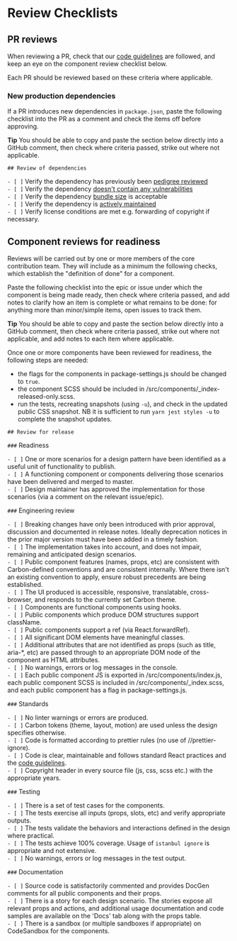 # Review Checklists

## PR reviews

When reviewing a PR, check that our
[code guidelines](https://github.com/carbon-design-system/ibm-cloud-cognitive/blob/master/.github/CONTRIBUTING.md)
are followed, and keep an eye on the component review checklist below.

Each PR should be reviewed based on these criteria where applicable.

### New production dependencies

If a PR introduces new dependencies in `package.json`, paste the following
checklist into the PR as a comment and check the items off before approving.

**Tip** You should be able to copy and paste the section below directly into a
GitHub comment, then check where criteria passed, strike out where not
applicable.

`## Review of dependencies`

`- [ ]` Verify the dependency has previously been
[pedigree reviewed](https://pedigree-service.wdc1a.cirrus.ibm.com)\
`- [ ]` Verify the dependency [doesn't contain any vulnerabilities](https://snyk.io/vuln)\
`- [ ]` Verify the dependency [bundle size](https://bundlephobia.com) is
acceptable\
`- [ ]` Verify the dependency is [actively maintained](https://www.npmtrends.com)\
`- [ ]` Verify license conditions are met e.g. forwarding of copyright if
necessary.

## Component reviews for readiness

Reviews will be carried out by one or more members of the core contribution
team. They will include as a minimum the following checks, which establish the
"definition of done" for a component.

Paste the following checklist into the epic or issue under which the component
is being made ready, then check where criteria passed, and add notes to clarify
how an item is complete or what remains to be done: for anything more than
minor/simple items, open issues to track them.

**Tip** You should be able to copy and paste the section below directly into a
GitHub comment, then check where criteria passed, strike out where not
applicable, and add notes to each item where applicable.

Once one or more components have been reviewed for readiness, the following
steps are needed:

- the flags for the components in package-settings.js should be changed to
  `true`.
- the component SCSS should be included in
  /src/components/\_index-released-only.scss.
- run the tests, recreating snapshots (using `-u`), and check in the updated
  public CSS snapshot. NB it is sufficient to run `yarn jest styles -u` to
  complete the snapshot updates.

`## Review for release`

`###` Readiness

`- [ ]` One or more scenarios for a design pattern have been identified as a
useful unit of functionality to publish.\
`- [ ]` A functioning component or components delivering those scenarios have been
delivered and merged to master.\
`- [ ]` Design maintainer has approved the implementation for those scenarios
(via a comment on the relevant issue/epic).

`###` Engineering review

`- [ ]` Breaking changes have only been introduced with prior approval,
discussion and documented in release notes. Ideally deprecation notices in the
prior major version must have been added in a timely fashion.\
`- [ ]` The implementation takes into account, and does not impair, remaining and
anticipated design scenarios.\
`- [ ]` Public component features (names, props, etc) are consistent with
Carbon-defined conventions and are consistent internally. Where there isn't an
existing convention to apply, ensure robust precedents are being established.\
`- [ ]` The UI produced is accessible, responsive, translatable, cross-browser, and
responds to the currently set Carbon theme.\
`- [ ]` Components are functional components using hooks.\
`- [ ]` Public components which produce DOM structures support className.\
`- [ ]` Public components support a ref (via React.forwardRef).\
`- [ ]` All significant DOM elements have meaningful classes.\
`- [ ]` Additional attributes that are not identified as props (such as title,
aria-\*, etc) are passed through to an appropriate DOM node of the component as
HTML attributes.\
`- [ ]` No warnings, errors or log messages in the console.\
`- [ ]` Each public component JS is exported in /src/components/index.js, each
public component SCSS is included in /src/components/\_index.scss, and each
public component has a flag in package-settings.js.

`###` Standards

`- [ ]` No linter warnings or errors are produced.\
`- [ ]` Carbon tokens (theme, layout, motion) are used unless the design specifies
otherwise.\
`- [ ]` Code is formatted according to prettier rules (no use of
//prettier-ignore).\
`- [ ]` Code is clear, maintainable and follows standard React practices and the
[code guidelines](https://github.com/carbon-design-system/ibm-cloud-cognitive/blob/master/.github/CONTRIBUTING.md).\
`- [ ]` Copyright header in every source file (js, css, scss etc.) with the
appropriate years.

`###` Testing

`- [ ]` There is a set of test cases for the components.\
`- [ ]` The tests exercise all inputs (props, slots, etc) and verify appropriate
outputs.\
`- [ ]` The tests validate the behaviors and interactions defined in the design
where practical.\
`- [ ]` The tests achieve 100% coverage. Usage of `istanbul ignore` is appropriate
and not extensive.\
`- [ ]` No warnings, errors or log messages in the test output.

`###` Documentation

`- [ ]` Source code is satisfactorily commented and provides DocGen comments for
all public components and their props.\
`- [ ]` There is a story for each design scenario. The stories expose all relevant
props and actions, and additional usage documentation and code samples are available
on the 'Docs' tab along with the props table.\
`- [ ]` There is a sandbox (or multiple sandboxes if appropriate) on CodeSandbox
for the components.
